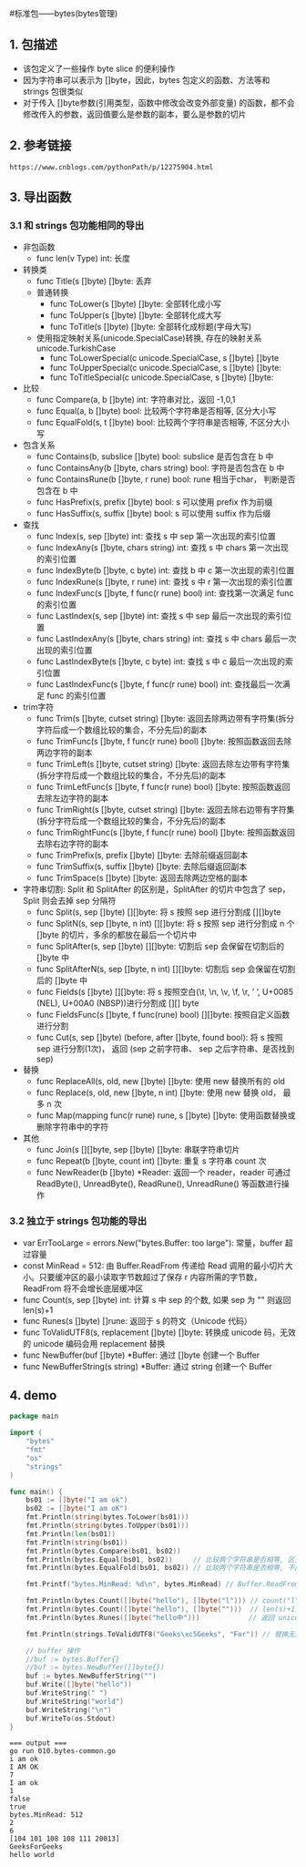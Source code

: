 #标准包——bytes(bytes管理)

## 1. 包描述

- 该包定义了一些操作 byte slice 的便利操作
- 因为字符串可以表示为 []byte，因此，bytes 包定义的函数、方法等和 strings 包很类似
- 对于传入 []byte参数(引用类型，函数中修改会改变外部变量) 的函数，都不会修改传入的参数，返回值要么是参数的副本，要么是参数的切片

## 2. 参考链接

```
https://www.cnblogs.com/pythonPath/p/12275904.html
```

## 3. 导出函数

### 3.1 和 strings 包功能相同的导出

- 非包函数
    - func len(v Type) int: 长度
- 转换类
    - func Title(s []byte) []byte: 丢弃
    - 普通转换
        - func ToLower(s []byte) []byte: 全部转化成小写
        - func ToUpper(s []byte) []byte: 全部转化成大写
        - func ToTitle(s []byte) []byte: 全部转化成标题(字母大写)
    - 使用指定映射关系(unicode.SpecialCase)转换, 存在的映射关系 unicode.TurkishCase
        - func ToLowerSpecial(c unicode.SpecialCase, s []byte) []byte
        - func ToUpperSpecial(c unicode.SpecialCase, s []byte) []byte:
        - func ToTitleSpecial(c unicode.SpecialCase, s []byte) []byte:
- 比较
    - func Compare(a, b []byte) int: 字符串对比，返回 -1,0,1
    - func Equal(a, b []byte) bool: 比较两个字符串是否相等, 区分大小写
    - func EqualFold(s, t []byte) bool: 比较两个字符串是否相等, 不区分大小写
- 包含关系
    - func Contains(b, subslice []byte) bool: subslice 是否包含在 b 中
    - func ContainsAny(b []byte, chars string) bool: 字符是否包含在 b 中
    - func ContainsRune(b []byte, r rune) bool: rune 相当于char， 判断是否包含在 b 中
    - func HasPrefix(s, prefix []byte) bool: s 可以使用 prefix 作为前缀
    - func HasSuffix(s, suffix []byte) bool: s 可以使用 suffix 作为后缀
- 查找
    - func Index(s, sep []byte) int: 查找 s 中 sep 第一次出现的索引位置
    - func IndexAny(s []byte, chars string) int: 查找 s 中 chars 第一次出现的索引位置
    - func IndexByte(b []byte, c byte) int: 查找 b 中 c 第一次出现的索引位置
    - func IndexRune(s []byte, r rune) int: 查找 s 中 r 第一次出现的索引位置
    - func IndexFunc(s []byte, f func(r rune) bool) int: 查找第一次满足 func 的索引位置
    - func LastIndex(s, sep []byte) int: 查找 s 中 sep 最后一次出现的索引位置
    - func LastIndexAny(s []byte, chars string) int: 查找 s 中 chars 最后一次出现的索引位置
    - func LastIndexByte(s []byte, c byte) int: 查找 s 中 c 最后一次出现的索引位置
    - func LastIndexFunc(s []byte, f func(r rune) bool) int: 查找最后一次满足 func 的索引位置
- trim字符
    - func Trim(s []byte, cutset string) []byte: 返回去除两边带有字符集(拆分字符后成一个数组比较的集合，不分先后)的副本
    - func TrimFunc(s []byte, f func(r rune) bool) []byte: 按照函数返回去除两边字符的副本
    - func TrimLeft(s []byte, cutset string) []byte: 返回去除左边带有字符集(拆分字符后成一个数组比较的集合，不分先后)的副本
    - func TrimLeftFunc(s []byte, f func(r rune) bool) []byte: 按照函数返回去除左边字符的副本
    - func TrimRight(s []byte, cutset string) []byte: 返回去除右边带有字符集(拆分字符后成一个数组比较的集合，不分先后)的副本
    - func TrimRightFunc(s []byte, f func(r rune) bool) []byte: 按照函数返回去除右边字符的副本
    - func TrimPrefix(s, prefix []byte) []byte: 去除前缀返回副本
    - func TrimSuffix(s, suffix []byte) []byte: 去除后缀返回副本
    - func TrimSpace(s []byte) []byte: 返回去除两边空格的副本
- 字符串切割: Split 和 SplitAfter 的区别是，SplitAfter 的切片中包含了 sep， Split 则会去掉 sep 分隔符
    - func Split(s, sep []byte) [][]byte: 将 s 按照 sep 进行分割成 [][]byte
    - func SplitN(s, sep []byte, n int) [][]byte: 将 s 按照 sep 进行分割成 n 个 []byte 的切片，多余的都放在最后一个切片中
    - func SplitAfter(s, sep []byte) [][]byte: 切割后 sep 会保留在切割后的 []byte 中
    - func SplitAfterN(s, sep []byte, n int) [][]byte: 切割后 sep 会保留在切割后的 []byte 中
    - func Fields(s []byte) [][]byte: 将 s 按照空白(\t, \n, \v, \f, \r, ’ ‘, U+0085 (NEL), U+00A0 (NBSP))进行分割成 [][]
      byte
    - func FieldsFunc(s []byte, f func(rune) bool) [][]byte: 按照自定义函数进行分割
    - func Cut(s, sep []byte) (before, after []byte, found bool): 将 s 按照 sep 进行分割(1次)， 返回 (sep 之前字符串、 sep
      之后字符串、是否找到sep)
- 替换
    - func ReplaceAll(s, old, new []byte) []byte: 使用 new 替换所有的 old
    - func Replace(s, old, new []byte, n int) []byte: 使用 new 替换 old， 最多 n 次
    - func Map(mapping func(r rune) rune, s []byte) []byte: 使用函数替换或删除字符串中的字符
- 其他
    - func Join(s [][]byte, sep []byte) []byte: 串联字符串切片
    - func Repeat(b []byte, count int) []byte: 重复 s 字符串 count 次
    - func NewReader(b []byte) *Reader: 返回一个 reader，reader 可通过 ReadByte(), UnreadByte(), ReadRune(), UnreadRune()
      等函数进行操作

### 3.2 独立于 strings 包功能的导出

- var ErrTooLarge = errors.New("bytes.Buffer: too large"): 常量，buffer 超过容量
- const MinRead = 512: 由 Buffer.ReadFrom 传递给 Read 调用的最小切片大小。只要缓冲区的最小读取字节数超过了保存 r
  内容所需的字节数，ReadFrom 将不会增长底层缓冲区
- func Count(s, sep []byte) int: 计算 s 中 sep 的个数, 如果 sep 为 "" 则返回 len(s)+1
- func Runes(s []byte) []rune: 返回于 s 的符文（Unicode 代码）
- func ToValidUTF8(s, replacement []byte) []byte: 转换成 unicode 码，无效的 unicode 编码会用 replacement 替换
- func NewBuffer(buf []byte) *Buffer: 通过 []byte 创建一个 Buffer
- func NewBufferString(s string) *Buffer: 通过 string 创建一个 Buffer

## 4. demo

```go
package main

import (
	"bytes"
	"fmt"
	"os"
	"strings"
)

func main() {
	bs01 := []byte("I am ok")
	bs02 := []byte("I am oK")
	fmt.Println(string(bytes.ToLower(bs01)))
	fmt.Println(string(bytes.ToUpper(bs01)))
	fmt.Println(len(bs01))
	fmt.Println(string(bs01))
	fmt.Println(bytes.Compare(bs01, bs02))
	fmt.Println(bytes.Equal(bs01, bs02))     // 比较两个字符串是否相等, 区分大小写
	fmt.Println(bytes.EqualFold(bs01, bs02)) // 比较两个字符串是否相等, 不区分大小写

	fmt.Printf("bytes.MinRead: %d\n", bytes.MinRead) // Buffer.ReadFrom传递给Read调用的最小切片大小

	fmt.Println(bytes.Count([]byte("hello"), []byte("l"))) // count("l")
	fmt.Println(bytes.Count([]byte("hello"), []byte("")))  // len(s)+1
	fmt.Println(bytes.Runes([]byte("hello中")))            // 返回 unicode 码表示

	fmt.Println(strings.ToValidUTF8("Geeks\xc5Geeks", "For")) // 替换无效的 unicode

	// buffer 操作
	//buf := bytes.Buffer{}
	//buf := bytes.NewBuffer([]byte{})
	buf := bytes.NewBufferString("")
	buf.Write([]byte("hello"))
	buf.WriteString(" ")
	buf.WriteString("world")
	buf.WriteString("\n")
	buf.WriteTo(os.Stdout)
}
```

```text
=== output ===
go run 010.bytes-common.go
i am ok
I AM OK
7
I am ok
1
false
true
bytes.MinRead: 512
2
6
[104 101 108 108 111 20013]
GeeksForGeeks
hello world
```